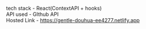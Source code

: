tech stack - React(ContextAPI + hooks) \
API used - GIthub API \
Hosted Link - https://gentle-douhua-ee4277.netlify.app
